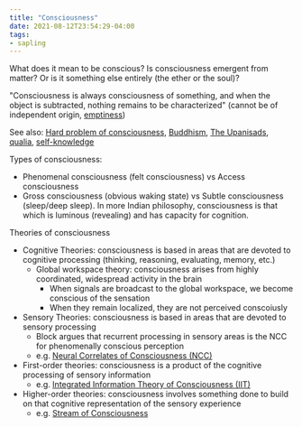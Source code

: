 ```yaml
---
title: "Consciousness"
date: 2021-08-12T23:54:29-04:00
tags:
- sapling
---
```


What does it mean to be conscious? Is consciousness emergent from matter? Or is it something else entirely (the ether or the soul)?

"Consciousness is always consciousness of something, and when the object is subtracted, nothing remains to be characterized" (cannot be of independent origin, [emptiness](thoughts/emptiness.md))

See also: [Hard problem of consciousness](thoughts/Hard%20problem%20of%20consciousness.md), [Buddhism](thoughts/Buddhism.md), [The Upanisads](thoughts/The%20Upanisads.md), [qualia](thoughts/qualia.md), [self-knowledge](thoughts/self-knowledge.md)

Types of consciousness:
- Phenomenal consciousness (felt consciousness) vs Access consciousness
- Gross consciousness (obvious waking state) vs Subtle consciousness (sleep/deep sleep). In more Indian philosophy, consciousness is that which is luminous (revealing) and has capacity for cognition.

Theories of consciousness
- Cognitive Theories: consciousness is based in areas that are devoted to cognitive processing (thinking, reasoning, evaluating, memory, etc.)
	- Global workspace theory: consciousness arises from highly coordinated, widespread activity in the brain
		- When signals are broadcast to the global workspace, we become conscious of the sensation
		- When they remain localized, they are not perceived conscoiusly
- Sensory Theories: consciousness is based in areas that are devoted to sensory processing
	- Block argues that recurrent processing in sensory areas is the NCC for phenomenally conscious perception
	- e.g. [Neural Correlates of Consciousness (NCC)](thoughts/Neural%20Correlates%20of%20Consciousness%20(NCC).md)
- First-order theories: consciousness is a product of the cognitive processing of sensory information
	- e.g. [Integrated Information Theory of Consciousness (IIT)](thoughts/Integrated%20Information%20Theory%20of%20Consciousness%20(IIT).md)
- Higher-order theories: consciousness involves something done to build on that cognitive representation of the sensory experience
	- e.g. [Stream of Consciousness](thoughts/Stream%20of%20Consciousness.md)
